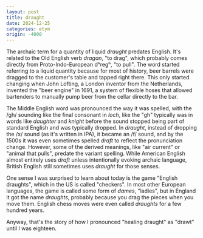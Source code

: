 ```yaml
---
layout: post
title: draught
date: 2024-12-25
categories: etym
origin: -4000
---
```

The archaic term for a quantity of liquid *draught* predates English. It's related to the Old English verb *dragan*, "to drag", which probably comes directly from Proto-Indo-European dʰregʰ, "to pull". The word started referring to a liquid quantity because for most of history, beer barrels were dragged to the customer's table and tapped right there. This only started changing when John Lofting, a London inventor from the Netherlands, invented the "beer engine" in 1691, a system of flexible hoses that allowed bartenders to manually pump beer from the cellar directly to the bar. 

The Middle English word was pronounced the way it was spelled, with the /gh/ sounding like the final consonant in *loch*, like the "gh" typically was in words like *daughter* and *knight* before the sound stopped being part of standard English and was typically dropped. In *draught*, instead of dropping the /x/ sound (as it's written in IPA), it became an /f/ sound, and by the 1500s it was even sometimes spelled *draft* to reflect the pronunciation change. However, some of the derived meanings, like "air current" or "animal that pulls", predate the variant spelling. While American English almost entirely uses *draft* unless intentionally evoking archaic language, British English still sometimes uses *draught* for those senses.

One sense I was surprised to learn about today is the game "English draughts", which in the US is called "checkers". In most other European languages, the game is called some form of *dames*, "ladies", but in England it got the name *draughts*, probably because you drag the pieces when you move them. English chess moves were even called *draughts* for a few hundred years.

Anyway, that's the story of how I pronounced "healing draught" as "drawt" until I was eighteen.
